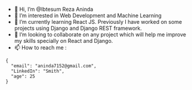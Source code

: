 - 👋 Hi, I’m @Ibtesum Reza Aninda
- 👀 I’m interested in Web Development and Machine Learning
- 🌱 I’m currently learning React JS. Previously I have worked on some projects using Django and Django REST framework.
- 💞️ I’m looking to collaborate on any project which will help me improve my skills specially on React and Django.
- 📫 How to reach me : 
```
{
  "email": "aninda7152@gmail.com",
  "LinkedIn": "Smith",
  "age": 25
}
```

<!---
Ibtesum/Ibtesum is a ✨ special ✨ repository because its `README.md` (this file) appears on your GitHub profile.
You can click the Preview link to take a look at your changes.
--->
